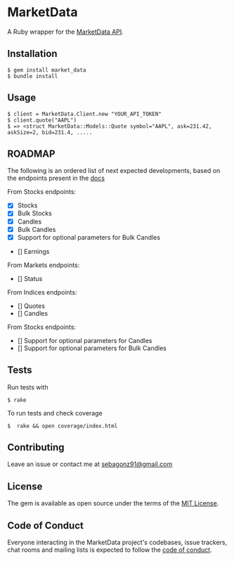 # MarketData

A Ruby wrapper for the [MarketData API](https://www.marketdata.app/docs/api).

## Installation

    $ gem install market_data
    $ bundle install

## Usage

    $ client = MarketData.Client.new "YOUR_API_TOKEN"
    $ client.quote("AAPL")
    $ => <struct MarketData::Models::Quote symbol="AAPL", ask=231.42, askSize=2, bid=231.4, .....

## ROADMAP

The following is an ordered list of next expected developments, based on the endpoints present in the [docs](https://www.marketdata.app/docs/api)

From Stocks endpoints:
- [X] Stocks
- [X] Bulk Stocks
- [X] Candles
- [X] Bulk Candles
- [X] Support for optional parameters for Bulk Candles
- [] Earnings

From Markets endpoints:
- [] Status

From Indices endpoints:
- [] Quotes
- [] Candles

From Stocks endpoints:
- [] Support for optional parameters for Candles
- [] Support for optional parameters for Bulk Candles


## Tests

Run tests with

    $ rake 

To run tests and check coverage

    $  rake && open coverage/index.html 
## Contributing

Leave an issue or contact me at sebagonz91@gmail.com

## License

The gem is available as open source under the terms of the [MIT License](https://opensource.org/licenses/MIT).

## Code of Conduct

Everyone interacting in the MarketData project's codebases, issue trackers, chat rooms and mailing lists is expected to follow the [code of conduct](https://github.com/[USERNAME]/market_data/blob/main/CODE_OF_CONDUCT.md).
